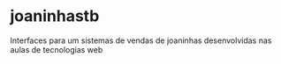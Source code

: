 # joaninhastb
Interfaces para um sistemas de vendas de joaninhas desenvolvidas nas aulas de tecnologias web
